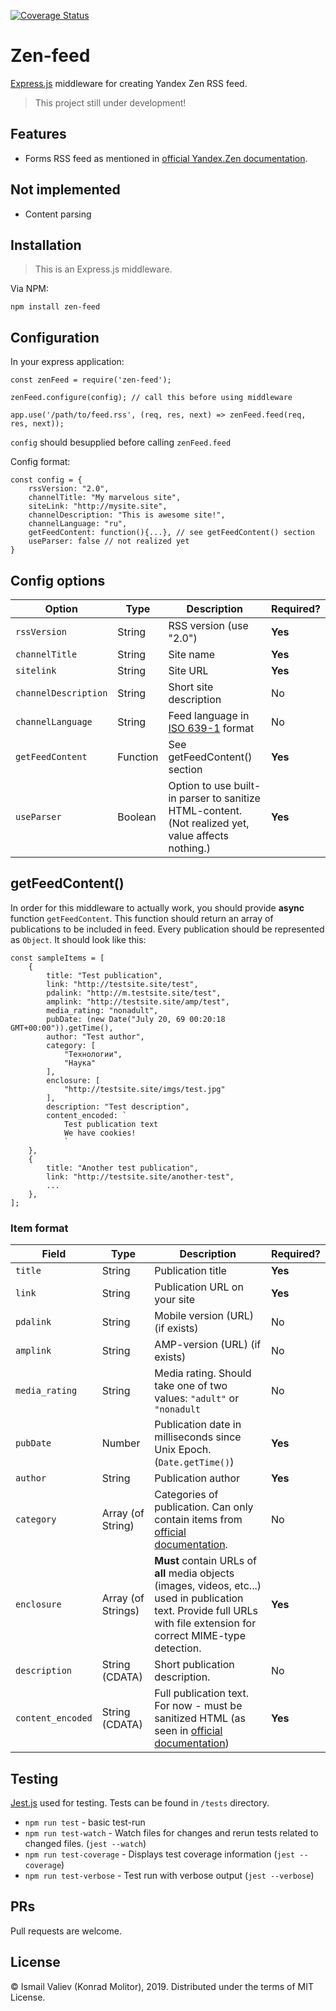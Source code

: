 [![Coverage Status](https://coveralls.io/repos/github/konrad-molitor/zen-feed/badge.svg)](https://coveralls.io/github/konrad-molitor/zen-feed)

# Zen-feed
[Express.js](https://expressjs.com/) middleware for creating Yandex Zen RSS feed.

> This project still under development!

## Features

* Forms RSS feed as mentioned in [official Yandex.Zen documentation](https://yandex.ru/support/zen/website/rss-modify.html).

## Not implemented

* Content parsing


## Installation

> This is an Express.js middleware.

Via NPM: 

```npm install zen-feed```

## Configuration


In your express application: 

    const zenFeed = require('zen-feed');

    zenFeed.configure(config); // call this before using middleware

    app.use('/path/to/feed.rss', (req, res, next) => zenFeed.feed(req, res, next));

```config``` should besupplied before calling ```zenFeed.feed```

Config format:

    const config = {
        rssVersion: "2.0", 
        channelTitle: "My marvelous site", 
        siteLink: "http://mysite.site", 
        channelDescription: "This is awesome site!",
        channelLanguage: "ru",
        getFeedContent: function(){...}, // see getFeedContent() section
        useParser: false // not realized yet
    }

## Config options

| Option | Type | Description | Required? |
|--------|------|-------------|-----------|
| ```rssVersion```| String | RSS version (use "2.0")|**Yes**|
|```channelTitle```| String | Site name | **Yes** |
|```sitelink```| String | Site URL | **Yes**|
|```channelDescription```| String | Short site description | No |
|```channelLanguage```| String | Feed language in [ISO 639-1](http://www.loc.gov/standards/iso639-2/php/code_list.php) format | No |
|```getFeedContent```| Function | See getFeedContent() section | **Yes** |
|```useParser``` | Boolean | Option to use built-in parser to sanitize HTML-content. (Not realized yet, value affects nothing.) | **Yes** |

## getFeedContent()

In order for this middleware to actually work, you should provide **async** function ```getFeedContent```. 
This function should return an array of publications to be included in feed. Every publication should be represented as ```Object```. It should look like this:

    const sampleItems = [
        {
            title: "Test publication",
            link: "http://testsite.site/test",
            pdalink: "http://m.testsite.site/test",
            amplink: "http://testsite.site/amp/test",
            media_rating: "nonadult",
            pubDate: (new Date("July 20, 69 00:20:18 GMT+00:00")).getTime(),
            author: "Test author",
            category: [
                "Технологии",
                "Наука"
            ],
            enclosure: [
                "http://testsite.site/imgs/test.jpg"
            ],
            description: "Test description",
            content_encoded: `
                Test publication text
                We have cookies!
                `
        },
        {
            title: "Another test publication",
            link: "http://testsite.site/another-test",
            ...
        },
    ];


### Item format
| Field | Type | Description | Required? |
|-------|------|-------------|-----------|
|```title```| String | Publication title |**Yes**|
|```link```| String | Publication URL on your site | **Yes**|
|```pdalink```| String | Mobile version (URL) (if exists) | No |
|```amplink```| String | AMP-version (URL) (if exists) | No |
|```media_rating```| String | Media rating. Should take one of two values: ```"adult"``` or ```"nonadult``` | No |
|```pubDate```| Number | Publication date in milliseconds since Unix Epoch. (```Date.getTime()```) | **Yes** |
|```author```| String | Publication author | **Yes**|
|```category```| Array (of String) | Categories of publication. Can only contain items from [official documentation](https://yandex.ru/support/zen/website/rss-modify.html).| No |
|```enclosure```| Array (of Strings) | **Must** contain URLs of **all** media objects (images, videos, etc...) used in publication text. Provide full URLs with file extension for correct MIME-type detection. | **Yes**|
|```description```| String (CDATA) | Short publication description. | No |
|```content_encoded```| String (CDATA) | Full publication text. For now - must be sanitized HTML (as seen in [official documentation](https://yandex.ru/support/zen/website/rss-modify.html)) |**Yes**|

## Testing
[Jest.js](https://jestjs.io/) used for testing. Tests can be found in ```/tests``` directory.
* ```npm run test``` - basic test-run
* ```npm run test-watch``` - Watch files for changes and rerun tests related to changed files. (```jest --watch```)
* ```npm run test-coverage``` - Displays test coverage information (```jest --coverage```)
* ```npm run test-verbose``` - Test run with verbose output (```jest --verbose```)

## PRs
Pull requests are welcome.

## License
&copy; Ismail Valiev (Konrad Molitor), 2019.
Distributed under the terms of MIT License.
